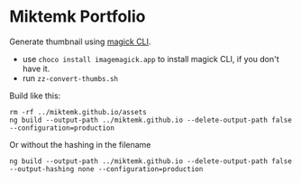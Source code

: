 # Miktemk Portfolio

Generate thumbnail using [magick CLI](https://imagemagick.org/script/command-line-tools.php).

 - use `choco install imagemagick.app` to install magick CLI, if you don't have it.
 - run `zz-convert-thumbs.sh`

Build like this:

    rm -rf ../miktemk.github.io/assets
    ng build --output-path ../miktemk.github.io --delete-output-path false --configuration=production

Or without the hashing in the filename

    ng build --output-path ../miktemk.github.io --delete-output-path false --output-hashing none --configuration=production

